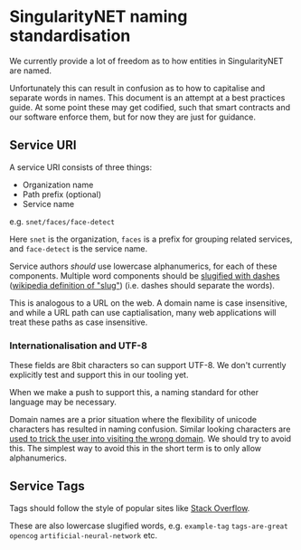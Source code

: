 # SingularityNET naming standardisation

We currently provide a lot of freedom as to how entities in SingularityNET are named.

Unfortunately this can result in confusion as to how to capitalise and separate words in names.
This document is an attempt at a best practices guide. At some point these may get codified, such
that smart contracts and our software enforce them, but for now they are just for guidance.

## Service URI

A service URI consists of three things:
- Organization name
- Path prefix (optional)
- Service name

e.g. `snet/faces/face-detect`

Here `snet` is the organization, `faces` is a prefix for grouping related services, and `face-detect` is the service name.

Service authors *should* use lowercase alphanumerics, for each of these components. Multiple word components should
be [slugified with dashes](https://docs.djangoproject.com/en/2.1/ref/utils/#django.utils.text.slugify) ([wikipedia definition of "slug"](https://en.wikipedia.org/wiki/Clean_URL#Slug)) (i.e. dashes should separate the words).

This is analogous to a URL on the web. A domain name is case insensitive, and while a URL path can use captialisation, many web applications
will treat these paths as case insensitive.

### Internationalisation and UTF-8

These fields are 8bit characters so can support UTF-8. We don't currently explicitly test and support this in our tooling yet.

When we make a push to support this, a naming standard for other language may be necessary.

Domain names are a prior situation where the flexibility of unicode characters has resulted in naming confusion. Similar looking
characters are [used to trick the user into visiting the wrong domain](https://en.wikipedia.org/wiki/IDN_homograph_attack).
We should try to avoid this. The simplest way to avoid this in the short term is to only allow alphanumerics.

## Service Tags

Tags should follow the style of popular sites like [Stack Overflow](https://en.wikipedia.org/wiki/IDN_homograph_attack).

These are also lowercase slugified words, e.g. `example-tag` `tags-are-great` `opencog` `artificial-neural-network` etc.